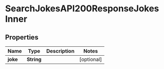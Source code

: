 

# SearchJokesAPI200ResponseJokesInner

## Properties

Name | Type | Description | Notes
------------ | ------------- | ------------- | -------------
**joke** | **String** |  |  [optional]




